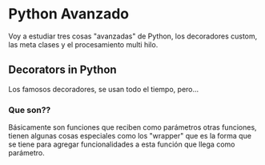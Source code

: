 
# Python Avanzado

Voy a estudiar tres cosas "avanzadas" de Python, los decoradores custom, las meta clases y el procesamiento multi hilo.

## Decorators in Python

Los famosos decoradores, se usan todo el tiempo, pero...

### Que son??

Básicamente son funciones que reciben como parámetros otras funciones, tienen algunas cosas especiales como los "wrapper" que es la forma que se tiene para agregar funcionalidades a esta función que llega como parámetro.